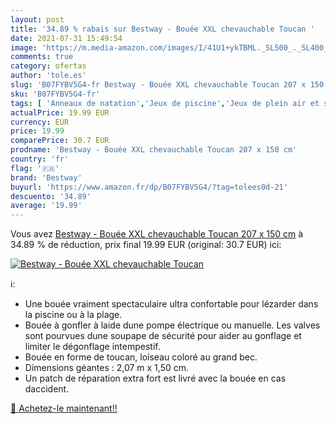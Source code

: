```yaml
---
layout: post
title: '34.89 % rabais sur Bestway - Bouée XXL chevauchable Toucan '
date: 2021-07-31 15:49:54
image: 'https://m.media-amazon.com/images/I/41U1+ykTBML._SL500_._SL400_.jpg'
comments: true
category: ofertas
author: 'tole.es'
slug: 'B07FYBV5G4-fr Bestway - Bouée XXL chevauchable Toucan 207 x 150 cm'
sku: 'B07FYBV5G4-fr'
tags: [ 'Anneaux de natation','Jeux de piscine','Jeux de plein air et sports','Jeux deau et de plage','Jeux et Jouets','Jeux et jouets','bestway', ]
actualPrice: 19.99 EUR
currency: EUR
price: 19.99
comparePrice: 30.7 EUR
prodname: 'Bestway - Bouée XXL chevauchable Toucan 207 x 150 cm'
country: 'fr'
flag: '🇫🇷'
brand: 'Bestway'
buyurl: 'https://www.amazon.fr/dp/B07FYBV5G4/?tag=tolees0d-21'
descuento: '34.89'
average: '19.99'
---
```


Vous avez [Bestway - Bouée XXL chevauchable Toucan 207 x 150 cm](https://www.amazon.fr/dp/B07FYBV5G4/?tag=tolees0d-21)  à  34.89 % de réduction, prix final  19.99 EUR (original: 30.7 EUR) ici:

[![Bestway - Bouée XXL chevauchable Toucan ](https://m.media-amazon.com/images/I/41U1+ykTBML._SL500_._SL400_.jpg)](https://www.amazon.fr/dp/B07FYBV5G4/?tag=tolees0d-21)

ℹ️:

- Une bouée vraiment spectaculaire ultra confortable pour lézarder dans la piscine ou à la plage.
- Bouée à gonfler à laide dune pompe électrique ou manuelle. Les valves sont pourvues dune soupape de sécurité pour aider au gonflage et limiter le dégonflage intempestif.
- Bouée en forme de toucan, loiseau coloré au grand bec.
- Dimensions géantes : 2,07 m x 1,50 cm.
- Un patch de réparation extra fort est livré avec la bouée en cas daccident.

[🛒 Achetez-le maintenant!!](https://www.amazon.fr/dp/B07FYBV5G4/?tag=tolees0d-21)
